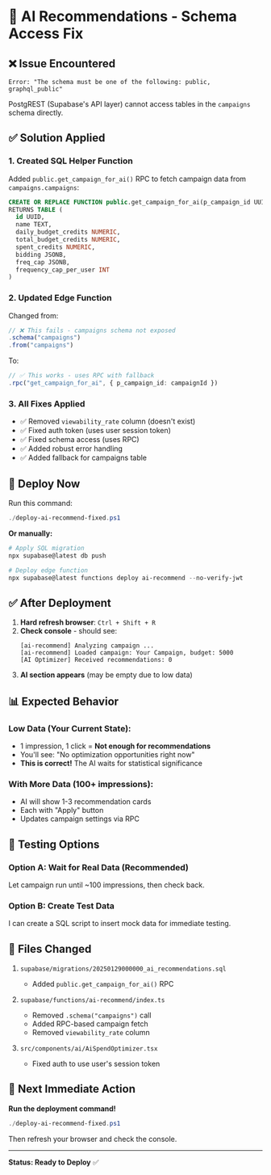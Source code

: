 # 🔧 AI Recommendations - Schema Access Fix

## ❌ Issue Encountered

```
Error: "The schema must be one of the following: public, graphql_public"
```

PostgREST (Supabase's API layer) cannot access tables in the `campaigns` schema directly.

## ✅ Solution Applied

### 1. Created SQL Helper Function

Added `public.get_campaign_for_ai()` RPC to fetch campaign data from `campaigns.campaigns`:

```sql
CREATE OR REPLACE FUNCTION public.get_campaign_for_ai(p_campaign_id UUID)
RETURNS TABLE (
  id UUID,
  name TEXT,
  daily_budget_credits NUMERIC,
  total_budget_credits NUMERIC,
  spent_credits NUMERIC,
  bidding JSONB,
  freq_cap JSONB,
  frequency_cap_per_user INT
)
```

### 2. Updated Edge Function

Changed from:
```typescript
// ❌ This fails - campaigns schema not exposed
.schema("campaigns")
.from("campaigns")
```

To:
```typescript
// ✅ This works - uses RPC with fallback
.rpc("get_campaign_for_ai", { p_campaign_id: campaignId })
```

### 3. All Fixes Applied

- ✅ Removed `viewability_rate` column (doesn't exist)
- ✅ Fixed auth token (uses user session token)  
- ✅ Fixed schema access (uses RPC)
- ✅ Added robust error handling
- ✅ Added fallback for campaigns table

## 🚀 Deploy Now

Run this command:

```powershell
./deploy-ai-recommend-fixed.ps1
```

**Or manually:**

```powershell
# Apply SQL migration
npx supabase@latest db push

# Deploy edge function
npx supabase@latest functions deploy ai-recommend --no-verify-jwt
```

## ✅ After Deployment

1. **Hard refresh browser**: `Ctrl + Shift + R`
2. **Check console** - should see:
   ```
   [ai-recommend] Analyzing campaign ...
   [ai-recommend] Loaded campaign: Your Campaign, budget: 5000
   [AI Optimizer] Received recommendations: 0
   ```
3. **AI section appears** (may be empty due to low data)

## 📊 Expected Behavior

### Low Data (Your Current State):
- 1 impression, 1 click = **Not enough for recommendations**
- You'll see: "No optimization opportunities right now"
- **This is correct!** The AI waits for statistical significance

### With More Data (100+ impressions):
- AI will show 1-3 recommendation cards
- Each with "Apply" button
- Updates campaign settings via RPC

## 🧪 Testing Options

### Option A: Wait for Real Data (Recommended)
Let campaign run until ~100 impressions, then check back.

### Option B: Create Test Data
I can create a SQL script to insert mock data for immediate testing.

## 📝 Files Changed

1. `supabase/migrations/20250129000000_ai_recommendations.sql`
   - Added `public.get_campaign_for_ai()` RPC
   
2. `supabase/functions/ai-recommend/index.ts`
   - Removed `.schema("campaigns")` call
   - Added RPC-based campaign fetch
   - Removed `viewability_rate` column
   
3. `src/components/ai/AiSpendOptimizer.tsx`
   - Fixed auth to use user's session token

## 🎯 Next Immediate Action

**Run the deployment command!**

```powershell
./deploy-ai-recommend-fixed.ps1
```

Then refresh your browser and check the console.

---

**Status: Ready to Deploy** ✅

